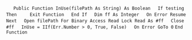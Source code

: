 &nbsp;&nbsp;&nbsp;&nbsp;
`Public Function InUse(filePath As String) As Boolean`
&nbsp;&nbsp;&nbsp;&nbsp;`If testing Then`
&nbsp;&nbsp;&nbsp;&nbsp;&nbsp;&nbsp;&nbsp;&nbsp;`Exit Function`
&nbsp;&nbsp;&nbsp;&nbsp;`End If`
&nbsp;&nbsp;&nbsp;&nbsp;`Dim ff As Integer`
&nbsp;&nbsp;&nbsp;&nbsp;`On Error Resume Next`
&nbsp;&nbsp;&nbsp;&nbsp;`Open filePath For Binary Access Read Lock Read As #ff`
&nbsp;&nbsp;&nbsp;&nbsp;`Close #ff`
&nbsp;&nbsp;&nbsp;&nbsp;`InUse = IIf(Err.Number > 0, True, False)`
&nbsp;&nbsp;&nbsp;&nbsp;`On Error GoTo 0`
`End Function`

